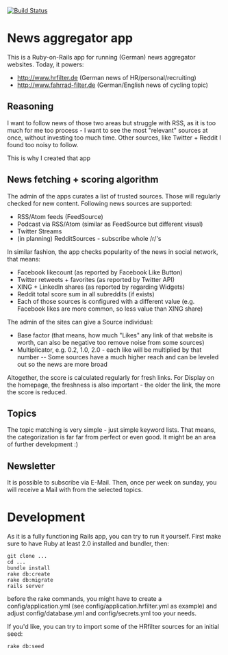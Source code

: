 [![Build Status](https://travis-ci.org/zealot128/filter-app.svg)](https://travis-ci.org/zealot128/filter-app)

#  News aggregator app

This is a Ruby-on-Rails app for running (German) news aggregator websites. Today, it powers:

* http://www.hrfilter.de  (German news of HR/personal/recruiting)
* http://www.fahrrad-filter.de (German/English news of cycling topic)


## Reasoning

I want to follow news of those two areas but struggle with RSS, as it is too much for me too process - I want to see the most "relevant" sources at once, without investing too much time. Other sources, like Twitter + Reddit I found too noisy to follow.

This is why I created that app

## News fetching + scoring algorithm

The admin of the apps curates a list of trusted sources. Those will regularly checked for new content. Following news sources are supported:

* RSS/Atom feeds (FeedSource)
* Podcast via RSS/Atom (similar as FeedSource but different visual)
* Twitter Streams
* (in planning) RedditSources - subscribe whole /r/'s


In similar fashion, the app checks popularity of the news in social network, that means:

* Facebook likecount (as reported by Facebook Like Button)
* Twitter retweets + favorites (as reported by Twitter API)
* XING + LinkedIn shares (as reported by regarding Widgets)
* Reddit total score sum in all subreddits (if exists)
* Each of those sources is configured with a different value (e.g. Facebook likes are more common, so less value than XING share)

The admin of the sites can give a Source individual:

* Base factor (that means, how much "Likes" any link of that website is worth, can also be negative too remove noise from some sources)
* Multiplicator, e.g. 0.2, 1.0, 2.0  - each like will be multiplied by that number -- Some sources have a much higher reach and can be leveled out so the news are more broad


Altogether, the score is calculated regularly for fresh links.
For Display on the homepage, the freshness is also important - the older the link, the more the score is reduced.

## Topics

The topic matching is very simple - just simple keyword lists. That means, the categorization is far far from perfect or even good. It might be an area of further development :)

## Newsletter

It is possible to subscribe via E-Mail. Then, once per week on sunday, you will receive a Mail with from the selected topics.

# Development

As it is a fully functioning Rails app, you can try to run it yourself. First make sure to have Ruby at least 2.0 installed and bundler, then:

```
git clone ...
cd ...
bundle install
rake db:create
rake db:migrate
rails server
```

before the rake commands, you might have to create a config/application.yml (see config/application.hrfilter.yml as example) and adjust config/database.yml and config/secrets.yml too your needs.

If you'd like, you can try to import some of the HRfilter sources for an initial seed:

```
rake db:seed
```

